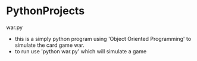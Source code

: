 # PythonProjects



war.py
- this is a simply python program using 'Object Oriented Programming' to simulate the card game war. 
- to run use 'python war.py' which will simulate a game
